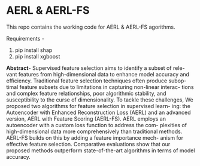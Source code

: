 # AERL & AERL-FS
This repo contains the working code for AERL & AERL-FS agorithms.

Requirements -
1. pip install shap
2. pip install xgboost


**Abstract**-
Supervised feature selection aims to identify a subset of rele-
vant features from high-dimensional data to enhance model accuracy and
efficiency. Traditional feature selection techniques often produce subop-
timal feature subsets due to limitations in capturing non-linear interac-
tions and complex feature relationships, poor algorithmic stability, and
susceptibility to the curse of dimensionality. To tackle these challenges,
We proposed two algorithms for feature selection in supervised learn-
ing: the Autoencoder with Enhanced Reconstruction Loss (AERL) and
an advanced version, AERL with Feature Scoring (AERL-FS). AERL
employs an autoencoder with a custom loss function to address the com-
plexities of high-dimensional data more comprehensively than traditional
methods. AERL-FS builds on this by adding a feature importance mech-
anism for effective feature selection. Comparative evaluations show that
our proposed methods outperform state-of-the-art algorithms in terms
of model accuracy.
